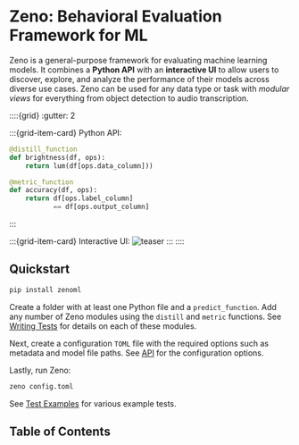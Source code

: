 # Zeno: Behavioral Evaluation Framework for ML

Zeno is a general-purpose framework for evaluating machine learning models.
It combines a **Python API** with an **interactive UI** to allow users to discover, explore, and analyze the performance of their models across diverse use cases.
Zeno can be used for any data type or task with _modular views_ for everything from object detection to audio transcription.

::::{grid}
:gutter: 2

:::{grid-item-card} Python API:

```python
@distill_function
def brightness(df, ops):
    return lum(df[ops.data_column]))

@metric_function
def accuracy(df, ops):
    return df[ops.label_column]
           == df[ops.output_column]
```

:::

:::{grid-item-card} Interactive UI:
![teaser](./teaser.png)
:::
::::

## Quickstart

```bash
pip install zenoml
```

Create a folder with at least one Python file and a `predict_function`.
Add any number of Zeno modules using the `distill` and `metric` functions.
See [Writing Tests](writing_tests) for details on each of these modules.

Next, create a configuration `TOML` file with the required options such as metadata and model file paths. See [API](api) for the configuration options.

Lastly, run Zeno:

```bash
zeno config.toml
```

See [Test Examples](test-examples) for various example tests.

## Table of Contents

```{tableofcontents}

```
